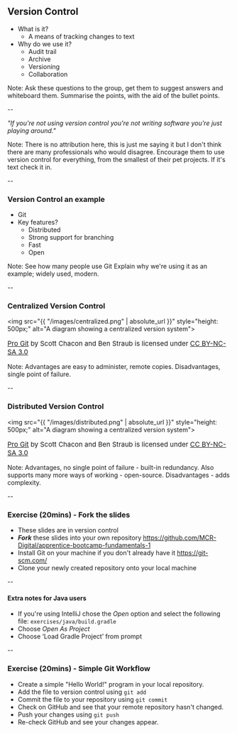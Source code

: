 ## Version Control

+ What is it?
    + A means of tracking changes to text
+ Why do we use it?
    + Audit trail
    + Archive
    + Versioning
    + Collaboration
    
Note:
Ask these questions to the group, get them to suggest answers and whiteboard them.
Summarise the points, with the aid of the bullet points.

--

_"If you're not using version control you're not writing software
you're just playing around."_

Note:
There is no attribution here, this is just me saying it but I don't think there are many professionals who would disagree.
Encourage them to use version control for everything, from the smallest of their pet projects.
If it's text check it in.

--

### Version Control an example

+ Git
+ Key features?
    + Distributed
    + Strong support for branching
    + Fast
    + Open

Note:
See how many people use Git
Explain why we're using it as an example; widely used, modern.

--

### Centralized Version Control

<img src="{{ "/images/centralized.png" | absolute_url }}" style="height: 500px;" alt="A diagram showing a centralized version system">

<p style="float:bottom;font-size:15px">
<a href="https://git-scm.com/book/en/v2">Pro Git</a>
by Scott Chacon and Ben Straub is licensed under 
<a href="https://creativecommons.org/licenses/by-nc-sa/3.0/">CC BY-NC-SA 3.0</a>
</p>

Note:
Advantages are easy to administer, remote copies.
Disadvantages, single point of failure.

--

### Distributed Version Control

<img src="{{ "/images/distributed.png" | absolute_url }}" style="height: 500px;" alt="A diagram showing a centralized version system">

<p style="float:bottom;font-size:15px">
<a href="https://git-scm.com/book/en/v2">Pro Git</a>
by Scott Chacon and Ben Straub is licensed under 
<a href="https://creativecommons.org/licenses/by-nc-sa/3.0/">CC BY-NC-SA 3.0</a>
</p>

Note:
Advantages, no single point of failure - built-in redundancy.
Also supports many more ways of working - open-source.
Disadvantages - adds complexity.

--

### Exercise (20mins) - Fork the slides

* These slides are in version control
* _**Fork**_ these slides into your own repository
https://github.com/MCR-Digital/apprentice-bootcamp-fundamentals-1
* Install Git on your machine if you don't already have it
https://git-scm.com/
* Clone your newly created repository onto your local machine 

--

#### Extra notes for Java users

* If you're using IntelliJ chose the _Open_ option and select the following file:
`exercises/java/build.gradle`
* Choose _Open As Project_
* Choose ‘Load Gradle Project’ from prompt

--

### Exercise (20mins) - Simple Git Workflow

* Create a simple "Hello World!" program in your local repository.
* Add the file to version control using
`git add`
* Commit the file to your repository using
`git commit`
* Check on GitHub and see that your remote repository hasn't changed.
* Push your changes using
`git push`
* Re-check GitHub and see your changes appear.
